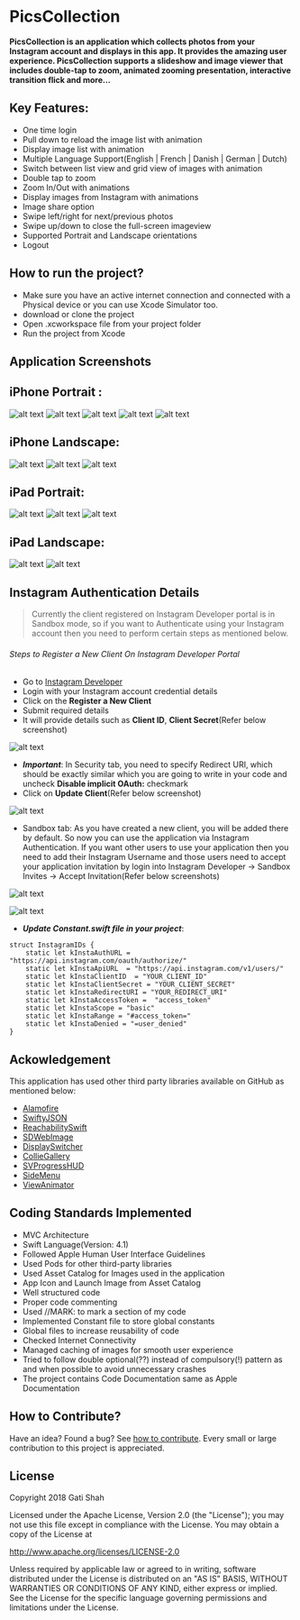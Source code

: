 # PicsCollection

**PicsCollection is an application which collects photos from your Instagram account and displays in this app. It provides the amazing user experience. PicsCollection supports a slideshow and image viewer that includes double-tap to zoom, animated zooming presentation, interactive transition flick and more…**

## Key Features:

- One time login
- Pull down to reload the image list with animation
- Display image list with animation
- Multiple Language Support(English | French | Danish | German | Dutch)
- Switch between list view and grid view of images with animation
- Double tap to zoom
- Zoom In/Out with animations
- Display images from Instagram with animations
- Image share option
- Swipe left/right for next/previous photos
- Swipe up/down to close the full-screen imageview
- Supported Portrait and Landscape orientations
- Logout

## How to run the project?

- Make sure you have an active internet connection and connected with a Physical device or you can use Xcode Simulator too.
- download or clone the project
- Open .xcworkspace file from your project folder
- Run the project from Xcode

    
## Application Screenshots


## iPhone Portrait :
![alt text](https://github.com/igatsha/PicsCollection/blob/master/Github_data/iPhonePWelcome.png)            ![alt text](https://github.com/igatsha/PicsCollection/blob/master/Github_data/iPhonePSideMenu.png)            ![alt text](https://github.com/igatsha/PicsCollection/blob/master/Github_data/iPhonePListView.png)            ![alt text](https://github.com/igatsha/PicsCollection/blob/master/Github_data/iPhonePGridView.png)            ![alt text](https://github.com/igatsha/PicsCollection/blob/master/Github_data/iPhonePChooseLang.png)


## iPhone Landscape:
![alt text](https://github.com/igatsha/PicsCollection/blob/master/Github_data/iPhoneLWelcome.png)            ![alt text](https://github.com/igatsha/PicsCollection/blob/master/Github_data/iPhoneLSideMenu.png)            ![alt text](https://github.com/igatsha/PicsCollection/blob/master/Github_data/iPhoneLListView.png)


## iPad Portrait:
![alt text](https://github.com/igatsha/PicsCollection/blob/master/Github_data/iPadPWelcome.png)            ![alt text](https://github.com/igatsha/PicsCollection/blob/master/Github_data/iPadPSideMenu.png)            ![alt text](https://github.com/igatsha/PicsCollection/blob/master/Github_data/iPadPListView.png)


## iPad Landscape:

![alt text](https://github.com/igatsha/PicsCollection/blob/master/Github_data/iPadLSideMenu.png)            ![alt text](https://github.com/igatsha/PicsCollection/blob/master/Github_data/iPadLListView.png)


## Instagram Authentication Details

> Currently the client registered on Instagram Developer portal is in Sandbox mode, so if you want to Authenticate using your Instagram account then you need to perform certain steps as mentioned below.

###### Steps to Register a New Client On Instagram Developer Portal

- Go to [Instagram Developer](https://www.instagram.com/developer/)
- Login with your Instagram account credential details
- Click on the **Register a New Client**
- Submit required details
- It will provide details such as **Client ID**, **Client Secret**(Refer below screenshot)


![alt text](https://github.com/igatsha/PicsCollection/blob/master/Github_data/create_client.png)


- **_Important_**: In Security tab, you need to specify Redirect URI, which should be exactly similar which you are going to write in your code and uncheck **Disable implicit OAuth:** checkmark
- Click on **Update Client**(Refer below screenshot)


![alt text](https://github.com/igatsha/PicsCollection/blob/master/Github_data/security_update.png)


- Sandbox tab: As you have created a new client, you will be added there by default. So now you can use the application via Instagram Authentication. If you want other users to use your application then you need to add their Instagram Username and those users need to accept your application invitation by login into Instagram Developer -> Sandbox Invites -> Accept Invitation(Refer below screenshots)

![alt text](https://github.com/igatsha/PicsCollection/blob/master/Github_data/accept.png)


![alt text](https://github.com/igatsha/PicsCollection/blob/master/Github_data/accepted_invitation.png)


- **_Update Constant.swift file in your project_**:
````
struct InstagramIDs {
    static let kInstaAuthURL = "https://api.instagram.com/oauth/authorize/"
    static let kInstaApiURL  = "https://api.instagram.com/v1/users/"
    static let kInstaClientID  = "YOUR_CLIENT_ID"
    static let kInstaClientSecret = "YOUR_CLIENT_SECRET"
    static let kInstaRedirectURI = "YOUR_REDIRECT_URI"
    static let kInstaAccessToken =  "access_token"
    static let kInstaScope = "basic"
    static let kInstaRange = "#access_token="
    static let kInstaDenied = "=user_denied"
}
````
    
## Ackowledgement

This application has used other third party libraries available on GitHub as mentioned below:

- [Alamofire](https://github.com/Alamofire/Alamofire)
- [SwiftyJSON](https://github.com/SwiftyJSON/SwiftyJSON)
- [ReachabilitySwift](https://github.com/ashleymills/Reachability.swift)
- [SDWebImage](https://github.com/rs/SDWebImage)
- [DisplaySwitcher](https://github.com/Yalantis/DisplaySwitcher)
- [CollieGallery](https://github.com/gmunhoz/CollieGallery)
- [SVProgressHUD](https://github.com/SVProgressHUD/SVProgressHUD)
- [SideMenu](https://github.com/jonkykong/SideMenu)
- [ViewAnimator](https://github.com/marcosgriselli/ViewAnimator)

## Coding Standards Implemented

- MVC Architecture
- Swift Language(Version: 4.1)
- Followed Apple Human User Interface Guidelines
- Used Pods for other third-party libraries
- Used Asset Catalog for Images used in the application
- App Icon and Launch Image from Asset Catalog
- Well structured code
- Proper code commenting
- Used //MARK: to mark a section of my code
- Implemented Constant file to store global constants
- Global files to increase reusability of code
- Checked Internet Connectivity
- Managed caching of images for smooth user experience
- Tried to follow double optional(??) instead of compulsory(!) pattern as and when possible to avoid unnecessary crashes
- The project contains Code Documentation same as Apple Documentation

## How to Contribute?

Have an idea? Found a bug? See [how to contribute](https://github.com/igatsha/PicsCollection/blob/master/Github_data/CONTRIBUTION.md). Every small or large contribution to this project is appreciated.
    
## License
Copyright 2018 Gati Shah

Licensed under the Apache License, Version 2.0 (the "License"); you may not use this file except in compliance with the License. You may obtain a copy of the License at

http://www.apache.org/licenses/LICENSE-2.0

Unless required by applicable law or agreed to in writing, software distributed under the License is distributed on an "AS IS" BASIS, WITHOUT WARRANTIES OR CONDITIONS OF ANY KIND, either express or implied. See the License for the specific language governing permissions and limitations under the License.
